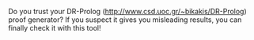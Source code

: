 Do you trust your DR-Prolog (http://www.csd.uoc.gr/~bikakis/DR-Prolog) proof generator? If you suspect it gives you misleading results, you can finally check it with this tool!